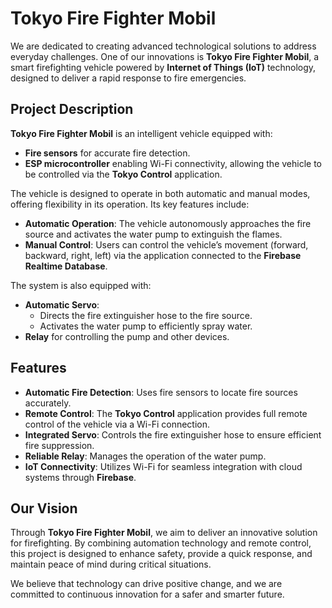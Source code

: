 

# **Tokyo Fire Fighter Mobil**  

We are dedicated to creating advanced technological solutions to address everyday challenges. One of our innovations is **Tokyo Fire Fighter Mobil**, a smart firefighting vehicle powered by **Internet of Things (IoT)** technology, designed to deliver a rapid response to fire emergencies.  

## **Project Description**  

**Tokyo Fire Fighter Mobil** is an intelligent vehicle equipped with:  
- **Fire sensors** for accurate fire detection.  
- **ESP microcontroller** enabling Wi-Fi connectivity, allowing the vehicle to be controlled via the **Tokyo Control** application.  

The vehicle is designed to operate in both automatic and manual modes, offering flexibility in its operation. Its key features include:  
- **Automatic Operation**: The vehicle autonomously approaches the fire source and activates the water pump to extinguish the flames.  
- **Manual Control**: Users can control the vehicle’s movement (forward, backward, right, left) via the application connected to the **Firebase Realtime Database**.  

The system is also equipped with:  
- **Automatic Servo**:  
  - Directs the fire extinguisher hose to the fire source.  
  - Activates the water pump to efficiently spray water.  
- **Relay** for controlling the pump and other devices.  

## **Features**  

- **Automatic Fire Detection**: Uses fire sensors to locate fire sources accurately.  
- **Remote Control**: The **Tokyo Control** application provides full remote control of the vehicle via a Wi-Fi connection.  
- **Integrated Servo**: Controls the fire extinguisher hose to ensure efficient fire suppression.  
- **Reliable Relay**: Manages the operation of the water pump.  
- **IoT Connectivity**: Utilizes Wi-Fi for seamless integration with cloud systems through **Firebase**.  

## **Our Vision**  

Through **Tokyo Fire Fighter Mobil**, we aim to deliver an innovative solution for firefighting. By combining automation technology and remote control, this project is designed to enhance safety, provide a quick response, and maintain peace of mind during critical situations.  

We believe that technology can drive positive change, and we are committed to continuous innovation for a safer and smarter future.  
